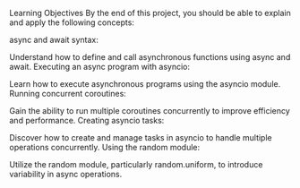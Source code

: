 Learning Objectives
By the end of this project, you should be able to explain and apply the following concepts:

async and await syntax:

Understand how to define and call asynchronous functions using async and await.
Executing an async program with asyncio:

Learn how to execute asynchronous programs using the asyncio module.
Running concurrent coroutines:

Gain the ability to run multiple coroutines concurrently to improve efficiency and performance.
Creating asyncio tasks:

Discover how to create and manage tasks in asyncio to handle multiple operations concurrently.
Using the random module:

Utilize the random module, particularly random.uniform, to introduce variability in async operations.

